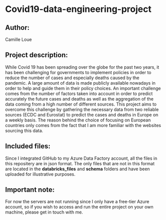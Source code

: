 # Covid19-data-engineering-project

## Author: 
Camille Loue

## Project description:
While Covid 19 has been spreading over the globe for the past two years, it has been challenging for governments to implement policies in order to reduce the number of cases and especially deaths caused by the pandemic. A large amount of data is made publicly available nowadays in order to help and guide them in their policy choices. An important challenge comes from the number of factors taken into account in order to predict accurately the future cases and deaths as well as the aggregation of the data coming from a high number of different sources. This project aims to overcome this challenge by gathering the necessary data from two reliable sources (ECDC and Eurostat) to predict the cases and deaths in Europe on a weekly basis. The reason behind the choice of focusing on European countries only comes from the fact that I am more familiar with the websites sourcing this data.



## Included files: 
Since I integrated GitHub to my Azure Data Factory account, all the files in this repositery are in json format. The only files that are not in this format are located in the **databricks_files** and **schema** folders and have been uploaded for illustrative purposes.

## Important note:
For now the servers are not running since I only have a free-tier Azure account, so if you wish to access and run the entire project on your own machine, please get in touch with me.

